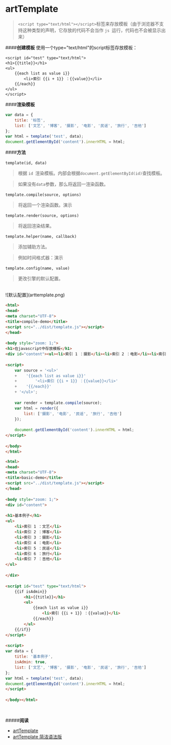 # artTemplate
> `<script type="text/html"></script>`标签来存放模板（由于浏览器不支持这种类型的声明，它存放的代码不会当作 `js `运行，代码也不会被显示出来）

####**创建模板**
使用一个type="text/html"的script标签存放模板：

```
<script id="test" type="text/html">
<h1>{{title}}</h1>
<ul>
    {{each list as value i}}
        <li>索引 {{i + 1}} ：{{value}}</li>
    {{/each}}
</ul>
</script>
```

####**渲染模板**

```JavaScript
var data = {
    title: '标签',
    list: ['文艺', '博客', '摄影', '电影', '民谣', '旅行', '吉他']
};
var html = template('test', data);
document.getElementById('content').innerHTML = html;
```

####**方法**

`template(id, data)`

> 根据 `id `渲染模板。内部会根据`document.getElementById(id)`查找模板。

> 如果没有` data `参数，那么将返回一渲染函数。

`template.compile(source, options)`

> 将返回一个渲染函数。演示

`template.render(source, options)`

> 将返回渲染结果。

`template.helper(name, callback)`

> 添加辅助方法。

>例如时间格式器：演示

`template.config(name, value)`

>更改引擎的默认配置。

<br>
![默认配置](arttemplate.png)

```html
<html>
<head>
<meta charset="UTF-8">
<title>compile-demo</title>
<script src="../dist/template.js"></script>
</head>

<body style="zoom: 1;">
<h1>在javascript中存放模板</h1>
<div id="content"><ul><li>索引 1 ：摄影</li><li>索引 2 ：电影</li><li>索引 3 ：民谣</li><li>索引 4 ：旅行</li><li>索引 5 ：吉他</li></ul></div>

<script>
    var source = '<ul>'
    +    '{{each list as value i}}'
    +        '<li>索引 {{i + 1}} ：{{value}}</li>'
    +    '{{/each}}'
    + '</ul>';
    
    var render = template.compile(source);
    var html = render({
        list: ['摄影', '电影', '民谣', '旅行', '吉他']
    });
    
    document.getElementById('content').innerHTML = html;
</script>

</body>
</html>

```

```html
<html>
<head>
<meta charset="UTF-8">
<title>basic-demo</title>
<script src="../dist/template.js"></script>
</head>

<body style="zoom: 1;">
<div id="content">

<h1>基本例子</h1>
<ul>
    <li>索引 1 ：文艺</li>
    <li>索引 2 ：博客</li>
    <li>索引 3 ：摄影</li>
    <li>索引 4 ：电影</li>
    <li>索引 5 ：民谣</li>
    <li>索引 6 ：旅行</li>
    <li>索引 7 ：吉他</li>
</ul>

</div>

<script id="test" type="text/html">
    {{if isAdmin}}
        <h1>{{title}}</h1>
        <ul>
            {{each list as value i}}
                <li>索引 {{i + 1}} ：{{value}}</li>
            {{/each}}
        </ul>
    {{/if}}
</script>

<script>
var data = {
	title: '基本例子',
	isAdmin: true,
	list: ['文艺', '博客', '摄影', '电影', '民谣', '旅行', '吉他']
};
var html = template('test', data);
document.getElementById('content').innerHTML = html;
</script>

</body></html>
```
<br>

#####**阅读**
- [artTemplate](http://aui.github.io/artTemplate/)
- [artTemplate 简洁语法版](https://github.com/aui/artTemplate/wiki/syntax:simple)